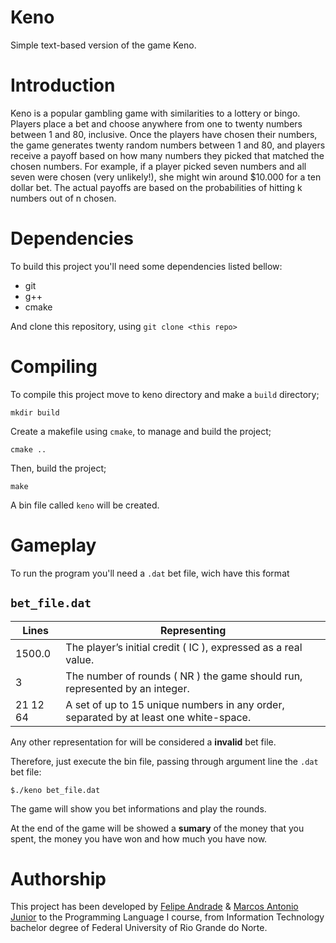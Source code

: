 # Keno 
Simple text-based version of the game Keno.

# Introduction

Keno is a popular gambling game with similarities to a lottery or bingo. Players place a bet and
choose anywhere from one to twenty numbers between 1 and 80, inclusive. Once the players have
chosen their numbers, the game generates twenty random numbers between 1 and 80, and players
receive a payoff based on how many numbers they picked that matched the chosen numbers.
For example, if a player picked seven numbers and all seven were chosen (very unlikely!), she
might win around $10.000 for a ten dollar bet. The actual payoffs are based on the probabilities of
hitting k numbers out of n chosen.

# Dependencies

To build this project you'll need some dependencies listed bellow:
* git
* g++
* cmake

And clone this repository, using `git clone <this repo>`

# Compiling

To compile this project move to keno directory and make a `build` directory;
```
mkdir build
```
Create a makefile using `cmake`, to manage and build the project;
```
cmake ..
```
Then, build the project;
```
make
```

A bin file called `keno` will be created.
 
# Gameplay 

To run the program you'll need a `.dat` bet file, wich have this format

`bet_file.dat` 
---------------
Lines | Representing
----- | -----------
1500.0 | The player’s initial credit ( IC ), expressed as a real value.
3	   | The number of rounds ( NR ) the game should run, represented by an integer.
21 12 64 | A set of up to 15 unique numbers in any order, separated by at least one white-space.

Any other representation for will be considered a **invalid** bet file.

Therefore, just execute the bin file, passing through argument line the `.dat` bet file:
```
$./keno bet_file.dat
```

The game will show you bet informations and play the rounds.

At the end of the game will be showed a **sumary** of the money that you spent, the money you have won and how much you have now.

# Authorship

This project has been developed by [Felipe Andrade](https://github.com/felpsisonfire) & [Marcos Antonio Junior](https://github.com/marcosacj) to the Programming Language I course, from Information Technology bachelor degree of Federal University of Rio Grande do Norte.
